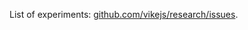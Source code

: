 List of experiments: [github.com/vikejs/research/issues](https://github.com/vikejs/research/issues).
